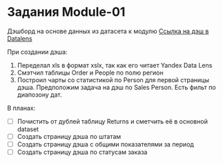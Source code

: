# Задания Module-01
Дэшборд на основе данных из датасета к модулю
[Ссылка на дэш в Datalens](https://datalens.yandex/1u0arq69os4en)

При создании дэша:
1. Переделал xls в формат xslx, так как его читает Yandex Data Lens
2. Смэтчил таблицы Order и People по полю регион
3. Построил чарты со статистикой по Person для первой страницы дэша. Предположим задача на дэш по Sales Person. Есть фильт по диапозону дат.

В планах:
- [ ] Почистить от дублей таблицу Returns и сметчить её в основной dataset
- [ ] Создать страницу дэша по штатам
- [ ] Создать страницу дэша с общими показателями за период
- [ ] Создать страницу дэша по статусам заказа